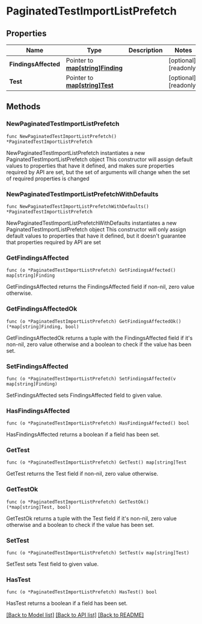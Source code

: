 # PaginatedTestImportListPrefetch

## Properties

Name | Type | Description | Notes
------------ | ------------- | ------------- | -------------
**FindingsAffected** | Pointer to [**map[string]Finding**](Finding.md) |  | [optional] [readonly] 
**Test** | Pointer to [**map[string]Test**](Test.md) |  | [optional] [readonly] 

## Methods

### NewPaginatedTestImportListPrefetch

`func NewPaginatedTestImportListPrefetch() *PaginatedTestImportListPrefetch`

NewPaginatedTestImportListPrefetch instantiates a new PaginatedTestImportListPrefetch object
This constructor will assign default values to properties that have it defined,
and makes sure properties required by API are set, but the set of arguments
will change when the set of required properties is changed

### NewPaginatedTestImportListPrefetchWithDefaults

`func NewPaginatedTestImportListPrefetchWithDefaults() *PaginatedTestImportListPrefetch`

NewPaginatedTestImportListPrefetchWithDefaults instantiates a new PaginatedTestImportListPrefetch object
This constructor will only assign default values to properties that have it defined,
but it doesn't guarantee that properties required by API are set

### GetFindingsAffected

`func (o *PaginatedTestImportListPrefetch) GetFindingsAffected() map[string]Finding`

GetFindingsAffected returns the FindingsAffected field if non-nil, zero value otherwise.

### GetFindingsAffectedOk

`func (o *PaginatedTestImportListPrefetch) GetFindingsAffectedOk() (*map[string]Finding, bool)`

GetFindingsAffectedOk returns a tuple with the FindingsAffected field if it's non-nil, zero value otherwise
and a boolean to check if the value has been set.

### SetFindingsAffected

`func (o *PaginatedTestImportListPrefetch) SetFindingsAffected(v map[string]Finding)`

SetFindingsAffected sets FindingsAffected field to given value.

### HasFindingsAffected

`func (o *PaginatedTestImportListPrefetch) HasFindingsAffected() bool`

HasFindingsAffected returns a boolean if a field has been set.

### GetTest

`func (o *PaginatedTestImportListPrefetch) GetTest() map[string]Test`

GetTest returns the Test field if non-nil, zero value otherwise.

### GetTestOk

`func (o *PaginatedTestImportListPrefetch) GetTestOk() (*map[string]Test, bool)`

GetTestOk returns a tuple with the Test field if it's non-nil, zero value otherwise
and a boolean to check if the value has been set.

### SetTest

`func (o *PaginatedTestImportListPrefetch) SetTest(v map[string]Test)`

SetTest sets Test field to given value.

### HasTest

`func (o *PaginatedTestImportListPrefetch) HasTest() bool`

HasTest returns a boolean if a field has been set.


[[Back to Model list]](../README.md#documentation-for-models) [[Back to API list]](../README.md#documentation-for-api-endpoints) [[Back to README]](../README.md)



